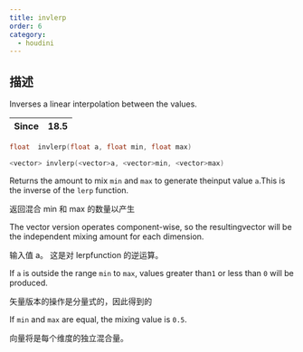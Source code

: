 ```yaml
---
title: invlerp
order: 6
category:
  - houdini
---
```

    
## 描述

Inverses a linear interpolation between the values.

| Since | 18.5 |
| ----- | ---- |

```c
float  invlerp(float a, float min, float max)
```

```c
<vector> invlerp(<vector>a, <vector>min, <vector>max)
```

Returns the amount to mix `min` and `max` to generate theinput value `a`.This
is the inverse of the `lerp` function.

返回混合 min 和 max 的数量以产生

The vector version operates component-wise, so the resultingvector will be the
independent mixing amount for each dimension.

输入值 a。 这是对 lerpfunction 的逆运算。

If `a` is outside the range `min` to `max`, values greater than`1` or less
than `0` will be produced.

矢量版本的操作是分量式的，因此得到的

If `min` and `max` are equal, the mixing value is `0.5`.

向量将是每个维度的独立混合量。
